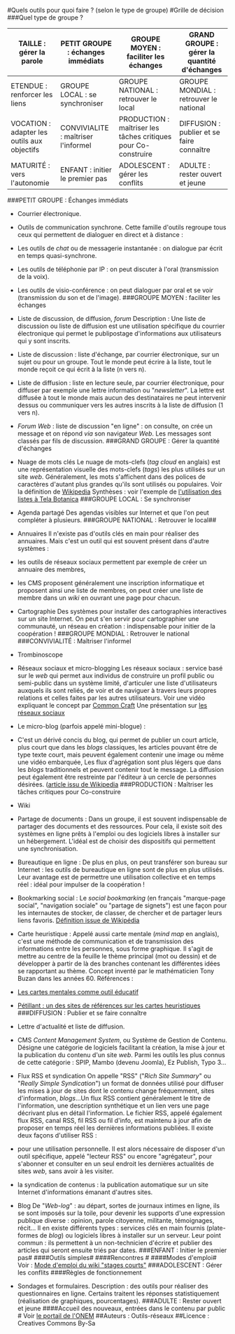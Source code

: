 #Quels outils pour quoi faire ? (selon le type de groupe)
#Grille de décision
###Quel type de groupe ?

|TAILLE : gérer la parole | PETIT GROUPE : échanges immédiats | GROUPE MOYEN : faciliter les échanges | GRAND GROUPE : gérer la quantité d'échanges|
|------|------|------|------|
|ETENDUE : renforcer les liens | GROUPE LOCAL : se synchroniser | GROUPE NATIONAL : retrouver le local | GROUPE MONDIAL : retrouver le national|
|VOCATION : adapter les outils aux objectifs | CONVIVIALITE : maîtriser l'informel | PRODUCTION : maîtriser les tâches critiques pour Co-construire | DIFFUSION : publier et se faire connaître|
|MATURITÉ : vers l'autonomie | ENFANT : initier le premier pas | ADOLESCENT : gérer les conflits | ADULTE : rester ouvert et jeune|

###PETIT GROUPE : Échanges immédiats

* Courrier électronique.
* Outils de communication synchrone.
Cette famille d'outils regroupe tous ceux qui permettent de dialoguer en direct et à distance :
* Les outils de *chat* ou de messagerie instantanée : on dialogue par écrit en temps quasi-synchrone.
* Les outils de téléphonie par IP : on peut discuter à l'oral (transmission de la voix).
* Les outils de visio-conférence : on peut dialoguer par oral et se voir (transmission du son et de l'image).
###GROUPE MOYEN : faciliter les échanges

* Liste de discussion, de diffusion, *forum*
Description : Une liste de discussion ou liste de diffusion est une utilisation spécifique du courrier électronique qui permet le publipostage d'informations aux utilisateurs qui y sont inscrits.
 * Liste de discussion : liste d'échange, par courrier électronique, sur un sujet ou pour un groupe. Tout le monde peut écrire à la liste, tout le monde reçoit ce qui écrit à la liste (n vers n).
 * Liste de diffusion : liste en lecture seule, par courrier électronique, pour diffuser par exemple une lettre information ou "*newsletter*". La lettre est diffusée à tout le monde mais aucun des destinataires ne peut intervenir dessus ou communiquer vers les autres inscrits à la liste de diffusion (1 vers n).

* *Forum* *Web* : liste de discussion "en ligne" : on consulte, on crée un message et on répond *via* son navigateur *Web*. Les messages sont classés par fils de discussion.
###GRAND GROUPE : Gérer la quantité d'échanges

* Nuage de mots clés
Le nuage de mots-clefs (*tag cloud* en anglais) est une représentation visuelle des mots-clefs (*tags*) les plus utilisés sur un site *web*. Généralement, les mots s'affichent dans des polices de caractères d'autant plus grandes qu'ils sont utilisés ou populaires.
Voir la définition de [Wikipedia](http://fr.wikipedia.org/wiki/Nuage_de_mots_clefs)
Synthèses : voir l'exemple de [l'utilisation des listes à Tela Botanica](http://ebook.coop-tic.eu/francais/wakka.php?wiki=UtilisationDesListesATelaBotanica) 
###GROUPE LOCAL : Se synchroniser

* Agenda partagé
Des agendas visibles sur Internet et que l'on peut compléter à plusieurs.
###GROUPE NATIONAL : Retrouver le local##
* Annuaires
Il n'existe pas d'outils clés en main pour réaliser des annuaires. Mais c'est un outil qui est souvent présent dans d'autre systèmes :
 * les outils de réseaux sociaux permettent par exemple de créer un annuaire des membres,
 * les CMS proposent généralement une inscription informatique et proposent ainsi une liste de membres, on peut créer une liste de membre dans un *wiki* en ouvrant une page pour chacun.

* Cartographie
Des systèmes pour installer des cartographies interactives sur un site Internet. On peut s'en servir pour cartographier une communauté, un réseau en création : indispensable pour initier de la coopération !
###GROUPE MONDIAL : Retrouver le national
###CONVIVIALITÉ : Maîtriser l'informel

* Trombinoscope
* Réseaux sociaux et micro-blogging
Les réseaux sociaux : service basé sur le *web* qui permet aux individus de construire un profil public ou semi-public dans un système limité, d'articuler une liste d'utilisateurs auxquels ils sont reliés, de voir et de naviguer à travers leurs propres relations et celles faites par les autres utilisateurs.
Voir une vidéo expliquant le concept par [Common Craft](http://dotsub.com/view/3d2a8e25-fca0-465d-83e0-3c2ceca3e6a9)
Une présentation sur [les réseaux sociaux](http://prezi.com/2l-vovq6flde/)
* Le micro-blog (parfois appelé mini-blogue) : 
* C'est un dérivé concis du blog, qui permet de publier un court article, plus court que dans les *blogs* classiques, les articles pouvant être de type texte court, mais peuvent également contenir une image ou même une vidéo embarquée, Les flux d'agrégation sont plus légers que dans les *blogs* traditionnels et peuvent contenir tout le message. La diffusion peut également être restreinte par l'éditeur à un cercle de personnes désirées. ([article issu de Wikipedia](http://fr.wikipedia.org/wiki/Microblog)
###PRODUCTION : Maîtriser les tâches critiques pour Co-construire

* Wiki
* Partage de documents :
Dans un groupe, il est souvent indispensable de partager des documents et des ressources. Pour cela, il existe soit des systèmes en ligne prêts à l'emploi ou des logiciels libres à installer sur un hébergement. L'idéal est de choisir des dispositifs qui permettent une synchronisation.
* Bureautique en ligne :
De plus en plus, on peut transférer son bureau sur Internet : les outils de bureautique en ligne sont de plus en plus utilisés. Leur avantage est de permettre une utilisation collective et en temps réel : idéal pour impulser de la coopération !
* Bookmarking social :
Le *social bookmarking* (en français "marque-page social", "navigation sociale" ou "partage de signets") est une façon pour les internautes de stocker, de classer, de chercher et de partager leurs liens favoris.
[Définition issue de Wikipédia](http://fr.wikipedia.org/wiki/Social_bookmarking)
* Carte heuristique :
Appelé aussi carte mentale (*mind map* en anglais), c'est une méthode de communication et de transmission des informations entre les personnes, sous forme graphique. Il s'agit de mettre au centre de la feuille le thème principal (mot ou dessin) et de développer à partir de là des branches contenant les différentes idées se rapportant au thème. Concept inventé par le mathématicien Tony Buzan dans les années 60.
Références :
 * [Les cartes mentales comme outil éducatif](http://edutechwiki.unige.ch/fr/Carte_conceptuelle)
 * [Pétillant : un des sites de références sur les cartes heuristiques](http://www.petillant.com/)
###DIFFUSION : Publier et se faire connaître

* Lettre d'actualité et liste de diffusion.
* CMS
*Content Management System*, ou Système de Gestion de Contenu. Désigne une catégorie de logiciels facilitant la création, la mise à jour et la publication du contenu d'un site *web*. Parmi les outils les plus connus de cette catégorie : SPIP, Mambo (devenu Joomla), Ez Publish, Typo 3...
* Flux RSS et syndication
On appelle "RSS" ("*Rich Site Summary*" ou "*Really Simple Syndication*") un format de données utilisé pour diffuser les mises à jour de sites dont le contenu change fréquemment, sites d'information, *blogs*...Un flux RSS contient généralement le titre de l'information, une description synthétique et un lien vers une page décrivant plus en détail l'information. Le fichier RSS, appelé également flux RSS, canal RSS, fil RSS ou fil d'info, est maintenu à jour afin de proposer en temps réel les dernières informations publiées.
Il existe deux façons d'utiliser RSS :
 * pour une utilisation personnelle. Il est alors nécessaire de disposer d'un outil spécifique, appelé "lecteur RSS" ou encore "agrégateur", pour s'abonner et consulter en un seul endroit les dernières actualités de sites *web*, sans avoir à les visiter.
* la syndication de contenus : la publication automatique sur un site Internet d'informations émanant d'autres sites.
* Blog
De "*Web-log*" : au départ, sortes de journaux intimes en ligne, ils se sont imposés sur la toile, pour devenir les supports d'une expression publique diverse : opinion, parole citoyenne, militante, témoignages, récit...
Il en existe différents types : services clés en main fournis (plate-formes de *blog*) ou logiciels libres à installer sur un serveur. Leur point commun : ils permettent à un non-technicien d'écrire et publier des articles qui seront ensuite triés par dates.
###ENFANT : Initier le premier pas#
####Outils simples#
####Rencontres #
####Modes d'emploi#
Voir : [Mode d'emploi du wiki "stages courts"](http://outils-reseaux.org/wikini/stagescourts/wakka.php?wiki=PremiersPas])
###ADOLESCENT : Gérer les conflits
####Règles de fonctionnement

* Sondages et formulaires.
Description : des outils pour réaliser des questionnaires en ligne. Certains traitent les réponses statistiquement (réalisation de graphiques, pourcentages).
###ADULTE : Rester ouvert et jeune
####Accueil des nouveaux, entrées dans le contenu par public #
Voir [le portail de l'ONEM](http://www.onem-france.org/)
##Auteurs :
Outils-réseaux
##Licence :
Creatives Commons By-Sa
